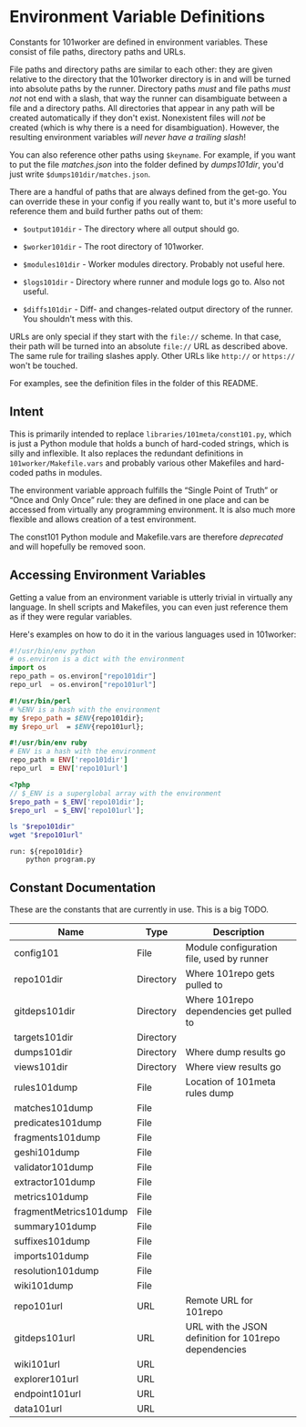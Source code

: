 Environment Variable Definitions
================================

Constants for 101worker are defined in environment variables. These consist of file paths, directory paths and URLs.

File paths and directory paths are similar to each other: they are given relative to the directory that the 101worker directory is in and will be turned into absolute paths by the runner. Directory paths *must* and file paths *must not* not end with a slash, that way the runner can disambiguate between a file and a directory paths. All directories that appear in any path will be created automatically if they don't exist. Nonexistent files will *not* be created (which is why there is a need for disambiguation). However, the resulting environment variables *will never have a trailing slash*!

You can also reference other paths using `$keyname`. For example, if you want to put the file *matches.json* into the folder defined by *dumps101dir*, you'd just write `$dumps101dir/matches.json`.

There are a handful of paths that are always defined from the get-go. You can override these in your config if you really want to, but it's more useful to reference them and build further paths out of them:

* `$output101dir` - The directory where all output should go.

* `$worker101dir` - The root directory of 101worker.

* `$modules101dir` - Worker modules directory. Probably not useful here.

* `$logs101dir` - Directory where runner and module logs go to. Also not useful.

* `$diffs101dir` - Diff- and changes-related output directory of the runner. You shouldn't mess with this.

URLs are only special if they start with the `file://` scheme. In that case, their path will be turned into an absolute `file://` URL as described above. The same rule for trailing slashes apply. Other URLs like `http://` or `https://` won't be touched.

For examples, see the definition files in the folder of this README.

Intent
------

This is primarily intended to replace `libraries/101meta/const101.py`, which is just a Python module that holds a bunch of hard-coded strings, which is silly and inflexible. It also replaces the redundant definitions in `101worker/Makefile.vars` and probably various other Makefiles and hard-coded paths in modules.

The environment variable approach fulfills the “Single Point of Truth” or “Once and Only Once” rule: they are defined in one place and can be accessed from virtually any programming environment. It is also much more flexible and allows creation of a test environment.

The const101 Python module and Makefile.vars are therefore *deprecated* and will hopefully be removed soon.

Accessing Environment Variables
-------------------------------

Getting a value from an environment variable is utterly trivial in virtually any language. In shell scripts and Makefiles, you can even just reference them as if they were regular variables.

Here's examples on how to do it in the various languages used in 101worker:

```python
#!/usr/bin/env python
# os.environ is a dict with the environment
import os
repo_path = os.environ["repo101dir"]
repo_url  = os.environ["repo101url"]
```

```perl
#!/usr/bin/perl
# %ENV is a hash with the environment
my $repo_path = $ENV{repo101dir};
my $repo_url  = $ENV{repo101url};
```

```ruby
#!/usr/bin/env ruby
# ENV is a hash with the environment
repo_path = ENV['repo101dir']
repo_url  = ENV['repo101url']
```

```php
<?php
// $_ENV is a superglobal array with the environment
$repo_path = $_ENV['repo101dir'];
$repo_url  = $_ENV['repo101url'];
```

```sh
ls "$repo101dir"
wget "$repo101url"
```

```make
run: ${repo101dir}
	python program.py
```

Constant Documentation
----------------------

These are the constants that are currently in use. This is a big TODO.

Name                   | Type      | Description
---------------------- | --------- | -----------------------------------------------------
config101              | File      | Module configuration file, used by runner
repo101dir             | Directory | Where 101repo gets pulled to
gitdeps101dir          | Directory | Where 101repo dependencies get pulled to
targets101dir          | Directory | 
dumps101dir            | Directory | Where dump results go
views101dir            | Directory | Where view results go
rules101dump           | File      | Location of 101meta rules dump
matches101dump         | File      | 
predicates101dump      | File      | 
fragments101dump       | File      | 
geshi101dump           | File      | 
validator101dump       | File      | 
extractor101dump       | File      | 
metrics101dump         | File      | 
fragmentMetrics101dump | File      | 
summary101dump         | File      | 
suffixes101dump        | File      | 
imports101dump         | File      | 
resolution101dump      | File      | 
wiki101dump            | File      | 
repo101url             | URL       | Remote URL for 101repo
gitdeps101url          | URL       | URL with the JSON definition for 101repo dependencies
wiki101url             | URL       | 
explorer101url         | URL       | 
endpoint101url         | URL       | 
data101url             | URL       | 
